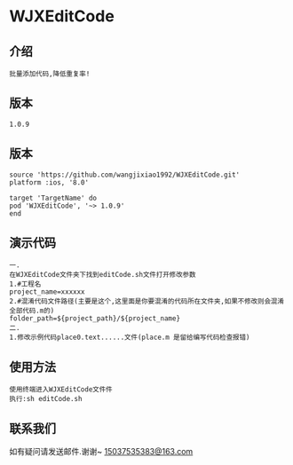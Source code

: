   # WJXEditCode
    
   ## 介绍
    批量添加代码,降低重复率!

   ## 版本
    1.0.9
    
   ## 版本
    source 'https://github.com/wangjixiao1992/WJXEditCode.git'
    platform :ios, '8.0'
    
    target 'TargetName' do
    pod 'WJXEditCode', '~> 1.0.9'
    end

   ## 演示代码
    一.
    在WJXEditCode文件夹下找到editCode.sh文件打开修改参数
    1.#工程名
    project_name=xxxxxx
    2.#混淆代码文件路径(主要是这个,这里面是你要混淆的代码所在文件夹,如果不修改则会混淆全部代码.m的)
    folder_path=${project_path}/${project_name}
    二.
    1.修改示例代码place0.text......文件(place.m 是留给编写代码检查报错)
    
   ## 使用方法
    使用终端进入WJXEditCode文件件
    执行:sh editCode.sh
   
   ## 联系我们
   如有疑问请发送邮件.谢谢~
   15037535383@163.com


